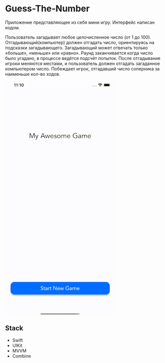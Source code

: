# Guess-The-Number

Приложение представляющее из себя мини игру. Интерфейс написан кодом.

Пользователь загадывает любое целочисленное число (от 1 до 100). Отгадывающий(компьютер) должен отгадать число, ориентируясь на подсказки загадывающего.
Загадывающий может отвечать только «больше», «меньше» или «равно».
Раунд заканчивается когда число было угадано, в процессе ведётся подсчёт попыток.
После отгадывания игроки меняются местами, и пользователь должен отгадать загаданное компьютером число.
Побеждает игрок, отгадавший число соперника за наименьше кол-во ходов.

![example gif](https://github.com/skokdmitriy/Guess-The-Number/blob/main/example.gif)

## Stack

- Swift
- UIKit
- MVVM
- Combine
